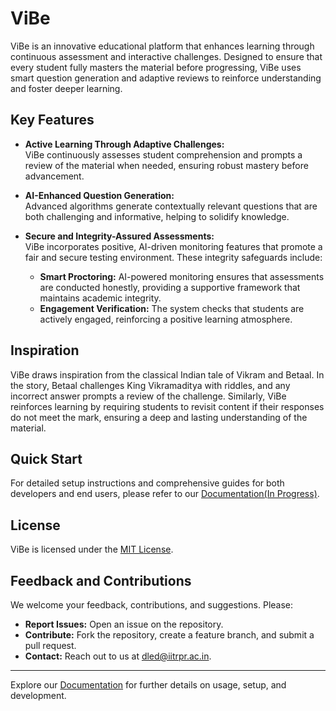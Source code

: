 <!-- trigger CI -->
# ViBe

ViBe is an innovative educational platform that enhances learning through continuous assessment and interactive challenges. Designed to ensure that every student fully masters the material before progressing, ViBe uses smart question generation and adaptive reviews to reinforce understanding and foster deeper learning.

## Key Features

- **Active Learning Through Adaptive Challenges:**  
  ViBe continuously assesses student comprehension and prompts a review of the material when needed, ensuring robust mastery before advancement.

- **AI-Enhanced Question Generation:**  
  Advanced algorithms generate contextually relevant questions that are both challenging and informative, helping to solidify knowledge.

- **Secure and Integrity-Assured Assessments:**  
  ViBe incorporates positive, AI-driven monitoring features that promote a fair and secure testing environment. These integrity safeguards include:
  - **Smart Proctoring:** AI-powered monitoring ensures that assessments are conducted honestly, providing a supportive framework that maintains academic integrity.
  - **Engagement Verification:** The system checks that students are actively engaged, reinforcing a positive learning atmosphere.

## Inspiration

ViBe draws inspiration from the classical Indian tale of Vikram and Betaal. In the story, Betaal challenges King Vikramaditya with riddles, and any incorrect answer prompts a review of the challenge. Similarly, ViBe reinforces learning by requiring students to revisit content if their responses do not meet the mark, ensuring a deep and lasting understanding of the material.

## Quick Start

For detailed setup instructions and comprehensive guides for both developers and end users, please refer to our [Documentation(In Progress)](https://continuousactivelearning.github.io/vibe/).

## License

ViBe is licensed under the [MIT License](LICENSE).

## Feedback and Contributions

We welcome your feedback, contributions, and suggestions. Please:
- **Report Issues:** Open an issue on the repository.
- **Contribute:** Fork the repository, create a feature branch, and submit a pull request.
- **Contact:** Reach out to us at [dled@iitrpr.ac.in](mailto:dled@iitrpr.ac.in).

---

Explore our [Documentation](https://continuousactivelearning.github.io/vibe/) for further details on usage, setup, and development.
